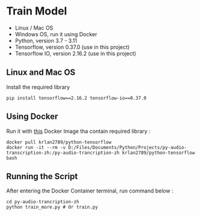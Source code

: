 # Train Model

- Linux / Mac OS
- Windows OS, run it using Docker
- Python, version 3.7 - 3.11
- Tensorflow, version 0.37.0 (use in this project)
- Tensorflow IO, version 2.16.2 (use in this project)

## Linux and Mac OS

Install the required library

```shell
pip install tensorflow==2.16.2 tensorflow-io==0.37.0
```

## Using Docker

Run it with [this](https://hub.docker.com/r/krlan2789/python-tensorflow) Docker Image tha contain required library :

```shell
docker pull krlan2789/python-tensorflow
docker run -it --rm -v D:/Files/Documents/Python/Projects/py-audio-transcription-zh:/py-audio-trancription-zh krlan2789/python-tensorflow bash
```

## Running the Script

After entering the Docker Container terminal, run command below :

```shell
cd py-audio-trancription-zh
python train_more.py # Or train.py
```
